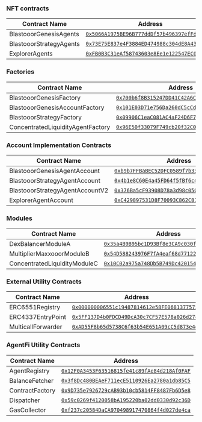 ### NFT contracts

| Contract Name                    | Address                                      |
|----------------------------------|----------------------------------------------|
| BlastooorGenesisAgents           | [`0x5066A1975BE96B777ddDf57b496397efFdDcB4A9`](https://blastexplorer.io/address/0x5066A1975BE96B777ddDf57b496397efFdDcB4A9) |
| BlastooorStrategyAgents          | [`0x73E75E837e4F3884ED474988c304dE8A437aCbEf`](https://blastexplorer.io/address/0x73E75E837e4F3884ED474988c304dE8A437aCbEf) |
| ExplorerAgents                   | [`0xFB0B3C31eAf58743603e8Ee1e122547EC053Bf18`](https://blastexplorer.io/address/0xFB0B3C31eAf58743603e8Ee1e122547EC053Bf18) |

### Factories

| Contract Name                    | Address                                      |
|----------------------------------|----------------------------------------------|
| BlastooorGenesisFactory          | [`0x700b6f8B315247DD41C42A6Cfca1dAE6B4567f3B`](https://blastexplorer.io/address/0x700b6f8B315247DD41C42A6Cfca1dAE6B4567f3B) |
| BlastooorGenesisAccountFactory   | [`0x101E03D71e756Da260dC5cCd19B6CdEEcbB4397F`](https://blastexplorer.io/address/0x101E03D71e756Da260dC5cCd19B6CdEEcbB4397F) |
| BlastooorStrategyFactory         | [`0x09906C1eaC081AC4aF24D6F7e05f7566440b4601`](https://blastexplorer.io/address/0x09906C1eaC081AC4aF24D6F7e05f7566440b4601) |
| ConcentratedLiquidityAgentFactory| [`0x96E50f33079F749cb20f32C05DBb62B09620a817`](https://blastexplorer.io/address/0x96E50f33079F749cb20f32C05DBb62B09620a817) |

### Account Implementation Contracts

| Contract Name                    | Address                                      |
|----------------------------------|----------------------------------------------|
| BlastooorGenesisAgentAccount     | [`0xb9b7FFBaBEC52DFC0589f7b331E4B8Cb78E06301`](https://blastexplorer.io/address/0xb9b7FFBaBEC52DFC0589f7b331E4B8Cb78E06301) |
| BlastooorStrategyAgentAccount    | [`0x4b1e8C60E4a45FD64f5fBf6c497d17Ab12fba213`](https://blastexplorer.io/address/0x4b1e8C60E4a45FD64f5fBf6c497d17Ab12fba213) |
| BlastooorStrategyAgentAccountV2  | [`0x376Ba5cF93908D78a3d98c05C8e0B39C0207568d`](https://blastexplorer.io/address/0x376Ba5cF93908D78a3d98c05C8e0B39C0207568d) |
| ExplorerAgentAccount             | [`0xC429897531D8F70093C862C81a7B3F18b6F46426`](https://blastexplorer.io/address/0xC429897531D8F70093C862C81a7B3F18b6F46426) |

### Modules

| Contract Name                    | Address                                      |
|----------------------------------|----------------------------------------------|
| DexBalancerModuleA               | [`0x35a4B9B95bc1D93Bf8e3CA9c030fc15726b83E6F`](https://blastexplorer.io/address/0x35a4B9B95bc1D93Bf8e3CA9c030fc15726b83E6F) |
| MultiplierMaxxooorModuleB        | [`0x54D588243976F7fA4eaf68d77122Da4e6C811167`](https://blastexplorer.io/address/0x54D588243976F7fA4eaf68d77122Da4e6C811167) |
| ConcentratedLiquidityModuleC     | [`0x10C02a975a748Db5B749Dc420154dD945e2e8657`](https://blastexplorer.io/address/0x10C02a975a748Db5B749Dc420154dD945e2e8657) |

### External Utility Contracts

| Contract Name                    | Address                                      |
|----------------------------------|----------------------------------------------|
| ERC6551Registry                  | [`0x000000006551c19487814612e58FE06813775758`](https://blastexplorer.io/address/0x000000006551c19487814612e58FE06813775758) |
| ERC4337EntryPoint                | [`0x5FF137D4b0FDCD49DcA30c7CF57E578a026d2789`](https://blastexplorer.io/address/0x5FF137D4b0FDCD49DcA30c7CF57E578a026d2789) |
| MulticallForwarder               | [`0xAD55F8b65d5738C6f63b54E651A09cC5d873e4d8`](https://blastexplorer.io/address/0xAD55F8b65d5738C6f63b54E651A09cC5d873e4d8) |

### AgentFi Utility Contracts

| Contract Name                    | Address                                      |
|----------------------------------|----------------------------------------------|
| AgentRegistry                    | [`0x12F0A3453F63516815fe41c89fAe84d218Af0FAF`](https://blastexplorer.io/address/0x12F0A3453F63516815fe41c89fAe84d218Af0FAF) |
| BalanceFetcher                   | [`0x3f8Dc480BEAeF711ecE5110926Ea2780a1db85C5`](https://blastexplorer.io/address/0x3f8Dc480BEAeF711ecE5110926Ea2780a1db85C5) |
| ContractFactory                  | [`0x9D735e7926729cAB93b10cb5814FF8487Fb6D5e8`](https://blastexplorer.io/address/0x9D735e7926729cAB93b10cb5814FF8487Fb6D5e8) |
| Dispatcher                       | [`0x59c0269f4120058bA195220ba02dd0330d92c36D`](https://blastexplorer.io/address/0x59c0269f4120058bA195220ba02dd0330d92c36D) |
| GasCollector                     | [`0xf237c20584DaCA970498917470864f4d027de4ca`](https://blastexplorer.io/address/0xf237c20584DaCA970498917470864f4d027de4ca) |
